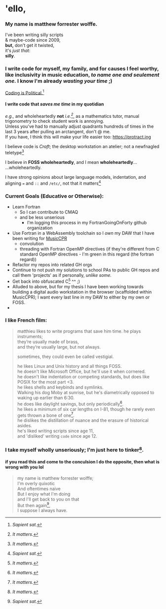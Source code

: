 # 'ello, 

### My name is matthew forrester wolffe.

I've been writing silly scripts  
& maybe-code since 2009,  
**but,** don't get it twisted,  
it's _just that_:  
**silly**.  

### I write code for myself, my family, and for causes I feel worthy, like inclusivity in music education, _to name one and seulement one._ I know I'm already _wasting your time_ ;)  

[Coding is Political.](https://ehmatthes.github.io/pcc_2e/)[^2]

#### I write code that _saves me time_ in my quotidian  
_e.g.,_ and wholeheartedly **not** _i.e.[^1]_, as a mathematics tutor, manual trigonometry to check student work is annoying.  
Unless you've had to manually adjust quadrants hundreds of times in the last 3 years after pulling an arctangent, don't @ me.  
If you have, I think this will make your life easier too:  https://protract.ing   

I believe code is _Craft_; the desktop workstation an atelier; not a newfnagled teletype[^1]


I believe in **FOSS wholeheartedly**, and I mean **wholeheartedly**...  
...wholeheartedly.  

I have strong opinions about large language models, indentation, and aligning `=` and `::` and `/etc/`, not that it matters[^2]

### **Current Goals (Educative or Otherwise):**
* Learn Fortran
  * So I can contribute to CMAQ
  * and be less unserious
    * I'm logging this process in my FortranGoingOnForty github organization
* Use Fortran in a WebAssembly toolchain so I *_own_* my DAW that I have been writing for [MusicCPR](musiccpr.org)
  * convolution
  * threading with Fortran OpenMP directives (if they're different from C standard OpenMP directives - I'm green in this regard (the fortran regard))
* Refactor my repos into related GH orgs
* Continue to not push my solutions to school PAs to public GH repos and call them 'projects' as if personally, _unlike some._ 
* Get back into obfuscated C[^1] ^^ ;)
* Alluded to above, but for my thesis I have been working towards building a digital audio workstation in the browser (scaffolded within MusicCPR); I want every last line in my DAW to either by my own or FOSS.
* 

### I like French film:
> matthieu likes to write programs that save him time.
> he plays instruments;  
> they’re usually made of brass,  
> and they’re usually large,
> but not always.  
> 
> sometimes, they could even be called vestigial.
>  
> he likes Linux and Unix history and all things FOSS.  
> he doesn't like Microsoft Office, but he'll use it when cornered.  
> he doesn't like indentation or competing standards, but does like POSIX for the most part <3.  
> he likes shells and keybinds and symlinks.  
> Walking his dog Moby at sunrise, but he's diametrically opposed to waking up earlier than 6:30.  
> he does like daylight savings, but only periodically[^1].  
> he likes a minimum of six car lengths on I-81, though he rarely even gets thrown a bone of one[^1].  
> he dislikes the distillation of nuance and the erasure of historical asides.  
> he's liked writing scripts since age 11,  
> and 'disliked’ writing `code` since age 12.  

### I take myself wholly unseriously; I'm just here to tinker[^1].
#### if you read this and come to the conculsion I do the opposite, then what is wrong with you lol

> my name is matthew forrester wolffe;  
> I'm overly quixotic  
> And oftentimes naive  
> But I enjoy what I'm doing  
> and I'll get back to you on that  
> But then again[^2],  
> I suppose I always have.  

[^1]: _It matters._
[^2]: _Sapient sat._
